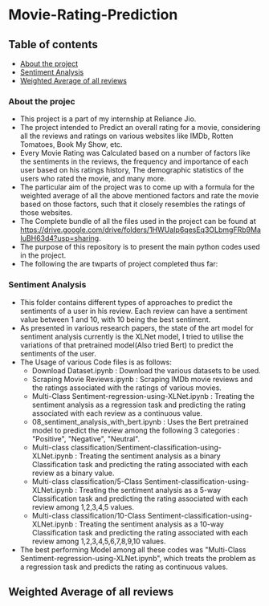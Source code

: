 # Movie-Rating-Prediction

## Table of contents
* [About the project](#About-the-project)
* [Sentiment Analysis](#Sentiment-Analysis)
* [Weighted Average of all reviews](#Weighted-Average-of-all-reviews)

### About the projec
* This project is a part of my internship at Reliance Jio. 
* The project intended to Predict an overall rating for a movie, considering all the reviews and ratings on various websites like IMDb, Rotten Tomatoes, Book My Show, etc.
* Every Movie Rating was Calculated based on a number of factors like the sentiments in the reviews, the frequency and importance of each user based on his ratings history, The demographic statistics of the users who rated the movie, and many more.
* The particular aim of the project was to come up with a formula for the weighted average of all the above mentioned factors and rate the movie based on those factors, such that it closely resembles the ratings of those websites.
* The Complete bundle of all the files used in the project can be found at https://drive.google.com/drive/folders/1HWUaIp6qesEq3OLbmgFRb9MaIuBH63d4?usp=sharing.
* The purpose of this repository is to present the main python codes used in the project.
* The following the are twparts of project completed thus far:
	
### Sentiment Analysis
* This folder contains different types of approaches to predict the sentiments of a user in his review. Each review can have a sentiment value between 1 and 10, with 10 being the best sentiment.
* As presented in various research papers, the state of the art model for sentiment analysis currently is the XLNet model, I tried to utilise the variations of that pretrained model(Also tried Bert) to predict the sentiments of the user.
* The Usage of various Code files is as follows:
  - Download Dataset.ipynb : Download the various datasets to be used.
  - Scraping Movie Reviews.ipynb : Scraping IMDb movie reviews and the ratings associated with the ratings of various movies.
  - Multi-Class Sentiment-regression-using-XLNet.ipynb : Treating the sentiment analysis as a regression task and predicting the rating associated with each review as a continuous value.
  - 08_sentiment_analysis_with_bert.ipynb : Uses the Bert pretrained model to predict the review among the following 3 categories : "Positive", "Negative", "Neutral".
  - Multi-class classification/Sentiment-classification-using-XLNet.ipynb : Treating the sentiment analysis as a binary Classification task and predicting the rating associated with each review as a binary value.
  -  Multi-class classification/5-Class Sentiment-classification-using-XLNet.ipynb : Treating the sentiment analysis as a 5-way Classification task and predicting the rating associated with each review among 1,2,3,4,5 values.
  -  Multi-class classification/10-Class Sentiment-classification-using-XLNet.ipynb : Treating the sentiment analysis as a 10-way Classification task and predicting the rating associated with each review among 1,2,3,4,5,6,7,8,9,10 values.
* The best performing Model among all these codes was "Multi-Class Sentiment-regression-using-XLNet.ipynb", which treats the problem as a regression task and predicts the rating as continuous values.

	
## Weighted Average of all reviews
